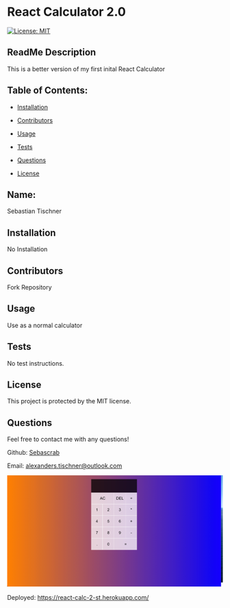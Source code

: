 # React Calculator 2.0
  [![License: MIT](https://img.shields.io/badge/License-MIT-yellow.svg)](https://opensource.org/licenses/MIT)
  ## ReadMe Description 

  This is a better version of my first inital React Calculator 
  ## Table of Contents: 

  * [Installation](#installation) 

  * [Contributors](#contributors) 

  * [Usage](#usage) 

  * [Tests](#tests) 

  * [Questions](#questions) 

  * [License](#license) 

  ## Name: 

  Sebastian Tischner

  ## Installation 

  No Installation

  ## Contributors 

  Fork Repository

  ## Usage 

  Use as a normal calculator 

  ## Tests 

  No test instructions.

  ## License 
 
  This project is protected by the MIT license.

  ## Questions 

  Feel free to contact me with any questions! 

  Github: [Sebascrab](https://github.com/Sebascrab) 

  Email: alexanders.tischner@outlook.com 

  ![Image of Application](src/assets/images/React-Calc-2.0.png)
  
  Deployed: https://react-calc-2-st.herokuapp.com/

  


